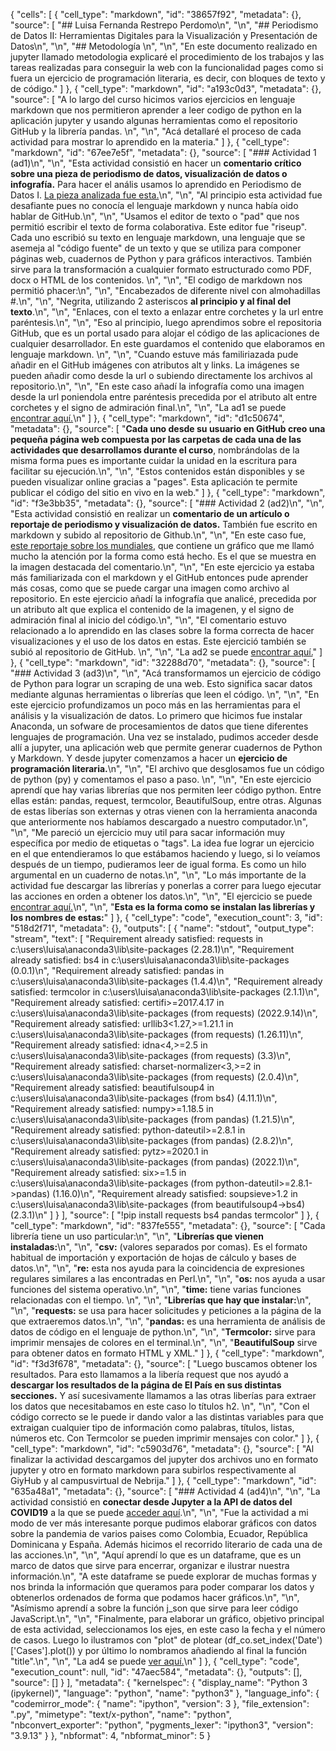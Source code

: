 {
 "cells": [
  {
   "cell_type": "markdown",
   "id": "38657f92",
   "metadata": {},
   "source": [
    "## Luisa Fernanda Restrepo Perdomo\n",
    "\n",
    "## Periodismo de Datos II: Herramientas Digitales para la Visualización y Presentación de Datos\n",
    "\n",
    "## Metodología \n",
    "\n",
    "En este documento realizado en jupyter llamado metodologia explicaré el procedimiento de los trabajos y las tareas realizadas para conseguir la web con la funcionalidad pages como si fuera un ejercicio de programación literaria, es decir, con bloques de texto y de código."
   ]
  },
  {
   "cell_type": "markdown",
   "id": "a193c0d3",
   "metadata": {},
   "source": [
    "A lo largo del curso hicimos varios ejercicios en lenguaje markdown que nos permitieron aprender a leer codigo de python en la aplicación jupyter y usando algunas herramientas como el repositorio GitHub y la librería pandas. \n",
    "\n",
    "Acá detallaré el proceso de cada actividad para mostrar lo aprendido en la materia."
   ]
  },
  {
   "cell_type": "markdown",
   "id": "67ee7e5f",
   "metadata": {},
   "source": [
    "### Actividad 1 (ad1)\n",
    "\n",
    "Esta actividad consistió en hacer un **comentario crítico sobre una pieza de periodismo de datos, visualización de datos o infografía.** Para hacer el anális usamos lo aprendido en Periodismo de Datos I. [La pieza analizada fue esta.](https://www.elcolombiano.com/multimedia/infografias/las-prioridades-para-contener-avance-del-covid-19-BF12609228)\n",
    "\n",
    "Al principio esta actividad fue desafiante pues no conocía el lenguaje markdown y nunca había oido hablar de GitHub.\n",
    "\n",
    "Usamos el editor de texto o \"pad\" que nos permitió escribir el texto de forma colaborativa. Este editor fue \"riseup\". Cada uno escribió su texto en lenguaje markdown, una lenguaje que se asemeja al \"código fuente\" de un texto y que se utiliza para componer páginas web, cuadernos de Python y para gráficos interactivos. También sirve para la transformación a cualquier formato estructurado como PDF, docx o HTML de los contenidos. \n",
    "\n",
    "El codigo de markdown nos permitió phacer:\n",
    "\n",
    "Encabezados de diferente nivel con almohadillas #.\n",
    "\n",
    "Negrita, utilizando 2 asteriscos **al principio y al final del texto**.\n",
    "\n",
    "Enlaces, con el texto a enlazar entre corchetes y la url entre paréntesis.\n",
    "\n",
    "Eso al principio, luego aprendimos sobre el repositoria GitHub, que es un portal usado para alojar el código de las aplicaciones de cualquier desarrollador. En este guardamos el contenido que elaboramos en lenguaje markdown. \n",
    "\n",
    "Cuando estuve más familiriazada pude añadir en el GitHub imágenes con atributos alt y links. La imágenes se pueden añadir como desde la url o subiendo directamente los archivos al repositorio.\n",
    "\n",
    "En este caso añadí la infografía como una imagen desde la url poniendola entre paréntesis precedida por el atributo alt entre corchetes y el signo de admiración final.\n",
    "\n",
    "La ad1 se puede [encontrar aquí.](https://github.com/nebrijas/2022online-luisafrp/blob/main/ad1.md)\n"
   ]
  },
  {
   "cell_type": "markdown",
   "id": "d1c50674",
   "metadata": {},
   "source": [
    "**Cada uno desde su usuario en GitHub creo una pequeña página web compuesta por las carpetas de cada una de las actividades que desarrollamos durante el curso**, nombrándolas de la misma forma pues es importante cuidar la unidad en la escritura para facilitar su ejecución.\n",
    "\n",
    "Estos contenidos están disponibles y se pueden visualizar online gracias a \"pages\". Esta aplicación te permite publicar el código del sitio en vivo en la web."
   ]
  },
  {
   "cell_type": "markdown",
   "id": "f3e3bb35",
   "metadata": {},
   "source": [
    "### Actividad 2 (ad2)\n",
    "\n",
    "Esta actividad consistió en realizar un **comentario de un artículo o reportaje de periodismo y visualización de datos.** También fue escrito en markdown y subido al repositorio de Github.\n",
    "\n",
    "En este caso fue, [este reportaje sobre los mundiales](https://www.eltiempo.com/datos/mundial-qatar-2022-datos-curiosos-de-la-copa-mundo-de-la-fifa-711095), que contiene un gráfico que me llamó mucho la atención por la forma como está hecho. Es el que se muestra en la imagen destacada del comentario.\n",
    "\n",
    "En este ejercicio ya estaba más familiarizada con el markdown y el GitHub entonces pude aprender más cosas, como que se puede cargar una imagen como archivo al repositorio. En este ejercicio añadí la infografía que analicé, precedida por un atributo alt que explica el contenido de la imagenen, y el signo de admiración final al inicio del código.\n",
    "\n",
    "El comentario estuvo relacionado a lo aprendido en las clases sobre la forma correcta de hacer visualizaciones y el uso de los datos en estas. Este ejercició también se subió al repositorio de GitHub. \n",
    "\n",
    "La ad2 se puede [encontrar aquí.](https://github.com/nebrijas/2022online-luisafrp/blob/main/ad2.md)"
   ]
  },
  {
   "cell_type": "markdown",
   "id": "32288d70",
   "metadata": {},
   "source": [
    "### Actividad 3 (ad3)\n",
    "\n",
    "Acá transformamos un ejercicio de código de Python para lograr un scraping de una web. Esto significa sacar datos mediante algunas herramientas o librerías que leen el código. \n",
    "\n",
    "En este ejercicio profundizamos un poco más en las herramientas para el análisis y la visualización de datos. Lo primero que hicimos fue instalar Anaconda, un sofware de procesamientos de datos que tiene diferentes lenguajes de programación. Una vez se instalado, pudimos acceder desde allí a jupyter, una aplicación web que permite generar cuadernos de Python y Markdown. Y desde jupyter comenzamos a hacer un **ejercicio de programación literaria.**\n",
    "\n",
    "El archivo que desglosamos fue un código de python (py) y comentamos el paso a paso. \n",
    "\n",
    "En este ejercicio aprendí que hay varias librerías que nos permiten leer código python. Entre ellas están: pandas, request, termcolor, BeautifulSoup, entre otras. Algunas de estas liberías son externas y otras vienen con la herramienta anaconda que anteriormente nos habíamos descargado a nuestro computador.\n",
    "\n",
    "Me pareció un ejercicio muy util para sacar información muy específica por medio de etiquetas o \"tags\". La idea fue lograr un ejercicio en el que entendieramos lo que estábamos haciendo y luego, si lo veíamos después de un tiempo, pudieramos leer de igual forma. Es como un hilo argumental en un cuaderno de notas.\n",
    "\n",
    "Lo más importante de la actividad fue descargar las librerías y ponerlas a correr para luego ejecutar las acciones en orden a obtener los datos.\n",
    "\n",
    "El ejercicio se puede [encontrar aquí.](https://github.com/nebrijas/2022online-luisafrp/blob/main/ad3.md)\n",
    "\n",
    "**Esta es la forma como se instalan las librerías y los nombres de estas:**"
   ]
  },
  {
   "cell_type": "code",
   "execution_count": 3,
   "id": "518d2f71",
   "metadata": {},
   "outputs": [
    {
     "name": "stdout",
     "output_type": "stream",
     "text": [
      "Requirement already satisfied: requests in c:\\users\\luisa\\anaconda3\\lib\\site-packages (2.28.1)\n",
      "Requirement already satisfied: bs4 in c:\\users\\luisa\\anaconda3\\lib\\site-packages (0.0.1)\n",
      "Requirement already satisfied: pandas in c:\\users\\luisa\\anaconda3\\lib\\site-packages (1.4.4)\n",
      "Requirement already satisfied: termcolor in c:\\users\\luisa\\anaconda3\\lib\\site-packages (2.1.1)\n",
      "Requirement already satisfied: certifi>=2017.4.17 in c:\\users\\luisa\\anaconda3\\lib\\site-packages (from requests) (2022.9.14)\n",
      "Requirement already satisfied: urllib3<1.27,>=1.21.1 in c:\\users\\luisa\\anaconda3\\lib\\site-packages (from requests) (1.26.11)\n",
      "Requirement already satisfied: idna<4,>=2.5 in c:\\users\\luisa\\anaconda3\\lib\\site-packages (from requests) (3.3)\n",
      "Requirement already satisfied: charset-normalizer<3,>=2 in c:\\users\\luisa\\anaconda3\\lib\\site-packages (from requests) (2.0.4)\n",
      "Requirement already satisfied: beautifulsoup4 in c:\\users\\luisa\\anaconda3\\lib\\site-packages (from bs4) (4.11.1)\n",
      "Requirement already satisfied: numpy>=1.18.5 in c:\\users\\luisa\\anaconda3\\lib\\site-packages (from pandas) (1.21.5)\n",
      "Requirement already satisfied: python-dateutil>=2.8.1 in c:\\users\\luisa\\anaconda3\\lib\\site-packages (from pandas) (2.8.2)\n",
      "Requirement already satisfied: pytz>=2020.1 in c:\\users\\luisa\\anaconda3\\lib\\site-packages (from pandas) (2022.1)\n",
      "Requirement already satisfied: six>=1.5 in c:\\users\\luisa\\anaconda3\\lib\\site-packages (from python-dateutil>=2.8.1->pandas) (1.16.0)\n",
      "Requirement already satisfied: soupsieve>1.2 in c:\\users\\luisa\\anaconda3\\lib\\site-packages (from beautifulsoup4->bs4) (2.3.1)\n"
     ]
    }
   ],
   "source": [
    "!pip install requests bs4 pandas termcolor"
   ]
  },
  {
   "cell_type": "markdown",
   "id": "837fe555",
   "metadata": {},
   "source": [
    "Cada librería tiene un uso particular:\n",
    "\n",
    "**Librerías que vienen instaladas:**\n",
    "\n",
    "**csv:** (valores separados por comas). Es el formato habitual de importación y exportación de hojas de cálculo y bases de datos.\n",
    "\n",
    "**re:** esta nos ayuda para la coincidencia de expresiones regulares similares a las encontradas en Perl.\n",
    "\n",
    "**os:** nos ayuda a usar funciones del sistema operativo.\n",
    "\n",
    "**time:** tiene varias funciones relacionadas con el tiempo. \n",
    "\n",
    "**Librerías que hay que instalar:**\n",
    "\n",
    "**requests:** se usa para hacer solicitudes y peticiones a la página de la que extraeremos datos.\n",
    "\n",
    "**pandas:** es una herramienta de análisis de datos de código en el lenguaje de python.\n",
    "\n",
    "**Termcolor:** sirve para imprimir mensajes de colores en el terminal.\n",
    "\n",
    "**BeautifulSoup** sirve para obtener datos en formato HTML y XML."
   ]
  },
  {
   "cell_type": "markdown",
   "id": "f3d3f678",
   "metadata": {},
   "source": [
    "Luego buscamos obtener los resultados. Para esto llamamos a la libería request que nos ayudó a **descargar los resultados de la página de El País en sus distintas secciones.** Y así sucesivamente llamamos a las otras liberías para extraer los datos que necesitabamos en este caso lo títulos h2. \n",
    "\n",
    "Con el código correcto se le puede ir dando valor a las distintas variables para que extraigan cualquier tipo de información como palabras, títulos, listas, números etc. Con Termcolor se pueden imprimir mensajes con color."
   ]
  },
  {
   "cell_type": "markdown",
   "id": "c5903d76",
   "metadata": {},
   "source": [
    "Al finalizar la actividad descargamos del jupyter dos archivos uno en formato jupyter y otro en formato markdown para subirlos  respectivamente al GiyHub y al campusvirtual de Nebrija."
   ]
  },
  {
   "cell_type": "markdown",
   "id": "635a48a1",
   "metadata": {},
   "source": [
    "### Actividad 4 (ad4)\n",
    "\n",
    "La actividad consistió en **conectar desde Jupyter a la API de datos del COVID19** a la que se puede [acceder aquí](https://covid19api.com).\n",
    "\n",
    "Fue la actividad a mi modo de ver más interesante porque pudimos elaborar gráficos con datos sobre la pandemia de varios paises como Colombia, Ecuador, República Dominicana y España. Además hicimos el recorrido literario de cada una de las acciones.\n",
    "\n",
    "Aquí aprendí lo que es un dataframe, que es un marco de datos que sirve para encerrar, organizar e ilustrar nuestra información.\n",
    "A este dataframe se puede explorar de muchas formas y nos brinda la información que queramos para poder comparar los datos y obtenerlos ordenados de forma que podamos hacer gráficos.\n",
    "\n",
    "Asímismo aprendí a sobre la función j_son que sirve para leer código JavaScript.\n",
    "\n",
    "Finalmente, para elaborar un gráfico, objetivo principal de esta actividad, seleccionamos los ejes, en este caso la fecha y el número de casos. Luego lo ilustramos con \"plot\" de plotear (df_co.set_index('Date')['Cases'].plot()) y por último lo nombramos añadiendo al final la función \"title\".\n",
    "\n",
    "La ad4 se puede [ver aquí.](https://github.com/nebrijas/2022online-luisafrp/blob/main/ad4.md)\n"
   ]
  },
  {
   "cell_type": "code",
   "execution_count": null,
   "id": "47aec584",
   "metadata": {},
   "outputs": [],
   "source": []
  }
 ],
 "metadata": {
  "kernelspec": {
   "display_name": "Python 3 (ipykernel)",
   "language": "python",
   "name": "python3"
  },
  "language_info": {
   "codemirror_mode": {
    "name": "ipython",
    "version": 3
   },
   "file_extension": ".py",
   "mimetype": "text/x-python",
   "name": "python",
   "nbconvert_exporter": "python",
   "pygments_lexer": "ipython3",
   "version": "3.9.13"
  }
 },
 "nbformat": 4,
 "nbformat_minor": 5
}

